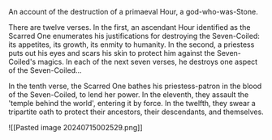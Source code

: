 An account of the destruction of a primaeval Hour, a god-who-was-Stone.

There are twelve verses. In the first, an ascendant Hour identified as the Scarred One enumerates his justifications for destroying the Seven-Coiled: its appetites, its growth, its enmity to humanity. In the second, a priestess puts out his eyes and scars his skin to protect him against the Seven-Coiled's magics. In each of the next seven verses, he destroys one aspect of the Seven-Coiled...

In the tenth verse, the Scarred One bathes his priestess-patron in the blood of the Seven-Coiled, to lend her power. In the eleventh, they assault the 'temple behind the world', entering it by force. In the twelfth, they swear a tripartite oath to protect their ancestors, their descendants, and themselves.

![[Pasted image 20240715002529.png]]